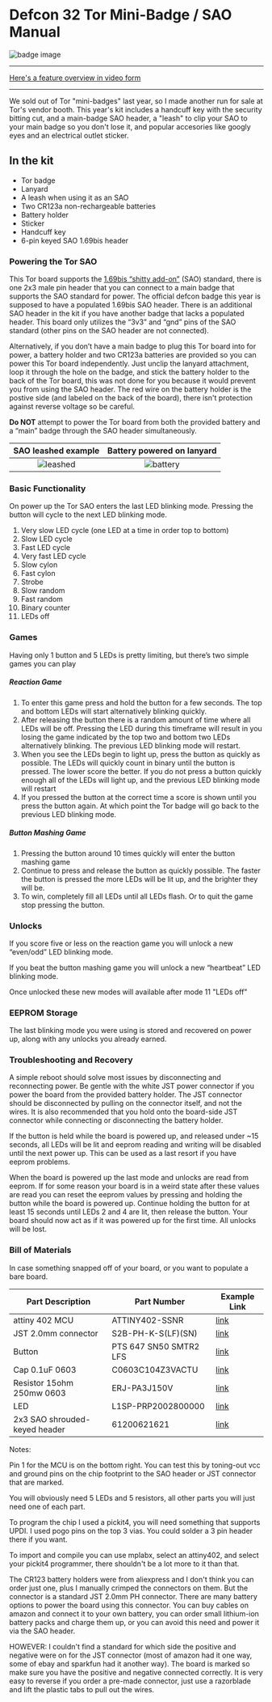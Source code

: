 # Defcon 32 Tor Mini-Badge / SAO Manual
![badge image](https://i.imgur.com/eSLzSpd.jpg "pile of badges")
****
[Here's a feature overview in video form](https://youtu.be/Rasb8VQQdyw)
****
We sold out of Tor "mini-badges" last year, so I made another run for sale at Tor's vendor booth. This year's kit includes a handcuff key with the security bitting cut, and a main-badge SAO header, a "leash" to clip your SAO to your main badge so you don't lose it, and popular accesories like googly eyes and an electrical outlet sticker. 

## In the kit
* Tor badge
* Lanyard
* A leash when using it as an SAO
* Two CR123a non-rechargeable batteries
* Battery holder
* Sticker
* Handcuff key
* 6-pin keyed SAO 1.69bis header

### Powering the Tor SAO
This Tor board supports the [1.69bis “shitty add-on”](https://hackaday.com/2019/03/20/introducing-the-shitty-add-on-v1-69bis-standard/) (SAO) standard, there is one 2x3 male pin header that you can connect to a main badge that supports the SAO standard for power. The official defcon badge this year is supposed to have a populated 1.69bis SAO header. There is an additional SAO header in the kit if you have another badge that lacks a populated header. This board only utilizes the “3v3” and “gnd” pins of the SAO standard (other pins on the SAO header are not connected).

Alternatively, if you don’t have a main badge to plug this Tor board into for power, a battery holder and two CR123a batteries are provided so you can power this Tor board independently. Just unclip the lanyard attachment, loop it through the hole on the badge, and stick the battery holder to the back of the Tor board, this was not done for you because it would prevent you from using the SAO header. The red wire on the battery holder is the postive side (and labeled on the back of the board), there isn't protection against reverse voltage so be careful. 

**Do NOT** attempt to power the Tor board from both the provided battery and a “main” badge through the SAO header simultaneously. 

SAO leashed example        |  Battery powered on lanyard
:-------------------------:|:-------------------------:
![leashed](https://i.imgur.com/2Fb412E.jpg)  |  ![battery](https://i.imgur.com/Tf1sJCn.jpg)

### Basic Functionality
On power up the Tor SAO enters the last LED blinking mode. Pressing the button will cycle to the next LED blinking mode. 
 
1.	Very slow LED cycle (one LED at a time in order top to bottom)
2.	Slow LED cycle
3.	Fast LED cycle
4.	Very fast LED cycle
5.	Slow cylon
6.	Fast cylon
7.	Strobe
8.	Slow random
9.	Fast random
10.	Binary counter
11.	LEDs off

### Games
Having only 1 button and 5 LEDs is pretty limiting, but there’s two simple games you can play

##### Reaction Game
1. To enter this game press and hold the button for a few seconds. The top and bottom LEDs will start alternatively blinking quickly.
2. After releasing the button there is a random amount of time where all LEDs will be off. Pressing the LED during this timeframe will result in you losing the game indicated by the top two and bottom two LEDs alternatively blinking. The previous LED blinking mode will restart.
3. When you see the LEDs begin to light up, press the button as quickly as possible. The LEDs will quickly count in binary until the button is pressed. The lower score the better. If you do not press a button quickly enough all of the LEDs will light up, and the previous LED blinking mode will restart
4. If you pressed the button at the correct time a score is shown until you press the button again. At which point the Tor badge will go back to the previous LED blinking mode. 

##### Button Mashing Game
1. Pressing the button around 10 times quickly will enter the button mashing game
2. Continue to press and release the button as quickly possible. The faster the button is pressed the more LEDs will be lit up, and the brighter they will be.
3. To win, completely fill all LEDs until all LEDs flash. Or to quit the game stop pressing the button.

### Unlocks
If you score five or less on the reaction game you will unlock a new “even/odd” LED blinking mode.

If you beat the button mashing game you will unlock a new “heartbeat” LED blinking mode.

Once unlocked these new modes will available after mode 11 "LEDs off"

### EEPROM Storage
The last blinking mode you were using is stored and recovered on power up, along with any unlocks you already earned.

### Troubleshooting and Recovery
A simple reboot should solve most issues by disconnecting and reconnecting power. Be gentle with the white JST power connector if you power the board from the provided battery holder. The JST connector should be disconnected by pulling on the connector itself, and not the wires. It is also recommended that you hold onto the board-side JST connector while connecting or disconnecting the battery holder.

If the button is held while the board is powered up, and released under ~15 seconds, all LEDs will be lit and eeprom reading and writing will be disabled until the next power up. This can be used as a last resort if you have eeprom problems.

When the board is powered up the last mode and unlocks are read from eeprom. If for some reason your board is in a weird state after these values are read you can reset the eeprom values by pressing and holding the button while the board is powered up. Continue holding the button for at least 15 seconds until LEDs 2 and 4 are lit, then release the button. Your board should now act as if it was powered up for the first time. All unlocks will be lost. 

### Bill of Materials
In case something snapped off of your board, or you want to populate a bare board.

| Part Description | Part Number | Example Link |
| --- | --- | --- |
| attiny 402 MCU | ATTINY402-SSNR | [link](https://www.mouser.com/ProductDetail/Microchip-Technology/ATTINY402-SSNR?qs=%2Fha2pyFaduh21XYPei99WR3JCXj6iTo%252Bcfgu3%2Fn8qXX5qNq28IpbLA%3D%3D) |
| JST 2.0mm connector | S2B-PH-K-S(LF)(SN) | [link](https://www.digikey.com/product-detail/en/jst-sales-america-inc/S2B-PH-K-S-LF-SN/455-1719-ND/926626) |
| Button | PTS 647 SN50 SMTR2 LFS | [link](https://www.digikey.com/product-detail/en/c-k/PTS-647-SN50-SMTR2-LFS/PTS647SN50SMTR2LFSCT-ND/9649866) |
| Cap 0.1uF 0603 | C0603C104Z3VACTU | [link](https://www.mouser.com/ProductDetail/KEMET/C0603C104Z3VACTU?qs=sGAEpiMZZMs0AnBnWHyRQFqPnX0Olvco%252BYoiWDWTaEY%3D) |
| Resistor 15ohm 250mw 0603 | ERJ-PA3J150V | [link](https://www.mouser.com/ProductDetail/Panasonic/ERJ-PA3J150V?qs=sGAEpiMZZMukHu%252BjC5l7YcAVbAdukxRIYVGoqC2%252Bq%2F0%3D) |
| LED | L1SP-PRP2002800000 | [link](https://www.mouser.com/ProductDetail/Lumileds/L1SP-PRP2002800000?qs=%2Fha2pyFaduiW1qgclxjjzrnJHFvpNsBqk82fcR2oGYziUOlvP8YCZIQQaHojLBJE) |
| 2x3 SAO shrouded-keyed header |  61200621621 | [link](https://www.digikey.com/product-detail/en/wurth-electronics-inc/61200621621/732-5394-ND/4846913) |

Notes:

Pin 1 for the MCU is on the bottom right. You can test this by toning-out vcc and ground pins on the chip footprint to the SAO header or JST connector that are marked.

You will obviously need 5 LEDs and 5 resistors, all other parts you will just need one of each part.

To program the chip I used a pickit4, you will need something that supports UPDI. I used pogo pins on the top 3 vias. You could solder a 3 pin header there if you want. 

To import and compile you can use mplabx, select an attiny402, and select your pickit4 programmer, there shouldn't be a lot more to it than that. 

The CR123 battery holders were from aliexpress and I don't think you can order just one, plus I manually crimped the connectors on them. But the connector is a standard JST 2.0mm PH connector. There are many battery options to power the board using this connector. You can buy cables on amazon and connect it to your own battery, you can order small lithium-ion battery packs and charge them up, or you can avoid this need and power it via the SAO header. 

HOWEVER: I couldn't find a standard for which side the positive and negative were on for the JST connector (most of amazon had it one way, some of ebay and sparkfun had it another way). The board is marked so make sure you have the positive and negative connected correctly. It is very easy to reverse if you order a pre-made connector, just use a razorblade and lift the plastic tabs to pull out the wires. 
